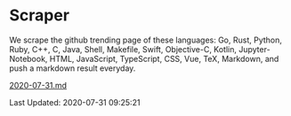 # Scraper

We scrape the github trending page of these languages: Go, Rust, Python, Ruby, C++, C, Java, Shell, Makefile, Swift, Objective-C, Kotlin, Jupyter-Notebook, HTML, JavaScript, TypeScript, CSS, Vue, TeX, Markdown, and push a markdown result everyday.

[2020-07-31.md](https://github.com/yangwenmai/github-trending-backup/blob/master/2020-07-31.md)

Last Updated: 2020-07-31 09:25:21
